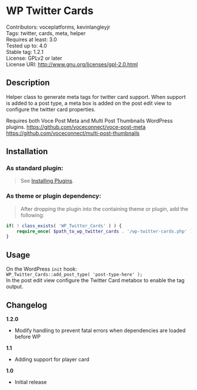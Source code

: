 WP Twitter Cards
=================
Contributors: voceplatforms, kevinlangleyjr  
Tags: twitter, cards, meta, helper  
Requires at least: 3.0  
Tested up to: 4.0  
Stable tag: 1.2.1  
License: GPLv2 or later  
License URI: http://www.gnu.org/licenses/gpl-2.0.html  

## Description
Helper class to generate meta tags for twitter card support. When support is added to a post type, a meta box is added on the post edit view to configure the twitter card properties.

Requires both Voce Post Meta and Multi Post Thumbnails WordPress plugins.
https://github.com/voceconnect/voce-post-meta
https://github.com/voceconnect/multi-post-thumbnails

## Installation

### As standard plugin:
> See [Installing Plugins](http://codex.wordpress.org/Managing_Plugins#Installing_Plugins).

### As theme or plugin dependency:
> After dropping the plugin into the containing theme or plugin, add the following:
```php
if( ! class_exists( 'WP_Twitter_Cards' ) ) {
    require_once( $path_to_wp_twitter_cards . '/wp-twitter-cards.php' );
}
```

## Usage
On the WordPress `init` hook:  
`WP_Twitter_Cards::add_post_type( 'post-type-here' );`  
In the post edit view configure the Twitter Card metabox to enable the tag output.

## Changelog
**1.2.0**
* Modify handling to prevent fatal errors when dependencies are loaded before WP

**1.1**
* Adding support for player card

**1.0**
* Initial release